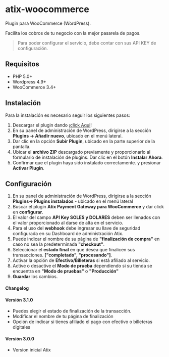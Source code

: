# atix-woocommerce
Plugin para WooCommerce (WordPress).

Facilita los cobros de tu negocio con la mejor pasarela de pagos.

> Para poder configurar el servicio, debe contar con sus API KEY de configuración.

## Requisitos

- PHP 5.0+
- Wordpress 4.9+
- WooCommerce 3.4+

## Instalación

Para la instalación es necesario seguir los siguientes pasos:

1.  Descargar el plugin dando ¡[click Aqui](https://github.com/atixdev/atix-woocommerce/releases)!
2.  En su panel de administración de WordPress, dirigirse a la sección **Plugins -> Añadir nuevo**, ubicado en el menú lateral.
3.  Dar clic en la opción **Subir Plugin**, ubicado en la parte superior de la pantalla.
4.  Ubicar el **archivo ZIP** descargado previamente y proporcionarlo al formulario de instalación de plugins. Dar clic en el botón **Instalar Ahora**.
5.  Confirmar que el plugin haya sido instalado correctamente. y presionar **Activar Plugin**.

## Configuración

1.  En su panel de administración de WordPress, dirigirse a la sección **Plugins-> Plugins instalados** - ubicado en el menú lateral
2.  Buscar el plugin **Atix Payment Gateway para WooCommerce** y dar click en **configurar**.
3.  El valor del campo **API Key SOLES y DOLARES** deben ser llenados con el valor proporcionado al darse de alta en el servicio.
4.  Para el uso del **webhook** debe ingresar su llave de seguridad configurada en su Dashboard de administración Atix.
5.  Puede indicar el nombre de su página de **"finalización de compra"** en caso no sea la predeterminada **"checkout"**.
6. Seleccionar el **estado final** en que desea que finalicen sus transacciones. **["completado", "procesando"]**.
7. Activar la opción de **Efectivo/Billeteras** si está afiliado al servicio.
8. Active o desactive el **Modo de prueba** dependiendo si su tienda se encuentra en **"Modo de pruebas"** o **"Producción"**
9. **Guardar** los cambios.


#### Changelog

<h4>Versión 3.1.0</h4><ul><li>Puedes elegir el estado de finalización de la transacción.</li><li>Modificar el nombre de tu página de finalización</li><li>Opción de indicar si tienes afiliado el pago con efectivo o billeteras digitales</li></ul>

<h4>Versión 3.0.0</h4><ul><li>Version inicial Atix</li></ul>